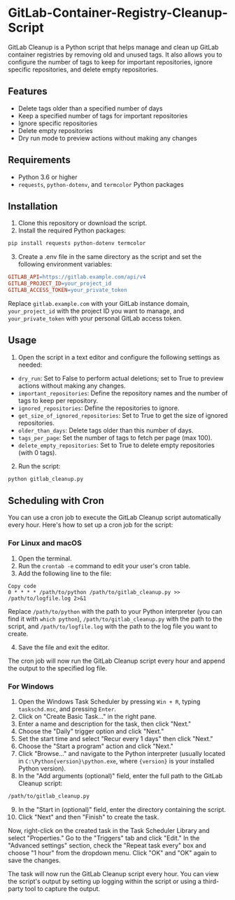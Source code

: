 # GitLab-Container-Registry-Cleanup-Script

GitLab Cleanup is a Python script that helps manage and clean up GitLab container registries by removing old and unused tags. It also allows you to configure the number of tags to keep for important repositories, ignore specific repositories, and delete empty repositories.

## Features

- Delete tags older than a specified number of days
- Keep a specified number of tags for important repositories
- Ignore specific repositories
- Delete empty repositories
- Dry run mode to preview actions without making any changes

## Requirements

- Python 3.6 or higher
- `requests`, `python-dotenv`, and `termcolor` Python packages

## Installation

1. Clone this repository or download the script.
2. Install the required Python packages:
```bash
pip install requests python-dotenv termcolor
```
3. Create a .env file in the same directory as the script and set the following environment variables:
```makefile
GITLAB_API=https://gitlab.example.com/api/v4
GITLAB_PROJECT_ID=your_project_id
GITLAB_ACCESS_TOKEN=your_private_token
```
Replace `gitlab.example.com` with your GitLab instance domain, `your_project_id` with the project ID you want to manage, and `your_private_token` with your personal GitLab access token.

## Usage

1. Open the script in a text editor and configure the following settings as needed:
- `dry_run`: Set to False to perform actual deletions; set to True to preview actions without making any changes.
- `important_repositories`: Define the repository names and the number of tags to keep per repository.
- `ignored_repositories`: Define the repositories to ignore.
- `get_size_of_ignored_repositories`: Set to True to get the size of ignored repositories.
- `older_than_days`: Delete tags older than this number of days.
- `tags_per_page`: Set the number of tags to fetch per page (max 100).
- `delete_empty_repositories`: Set to True to delete empty repositories (with 0 tags).
2. Run the script:

```bash
python gitlab_cleanup.py
```

## Scheduling with Cron

You can use a cron job to execute the GitLab Cleanup script automatically every hour. Here's how to set up a cron job for the script:

### For Linux and macOS

1. Open the terminal.
2. Run the `crontab -e` command to edit your user's cron table.
3. Add the following line to the file:
```
Copy code
0 * * * * /path/to/python /path/to/gitlab_cleanup.py >> /path/to/logfile.log 2>&1
```
Replace `/path/to/python` with the path to your Python interpreter (you can find it with `which python`), `/path/to/gitlab_cleanup.py` with the path to the script, and `/path/to/logfile.log` with the path to the log file you want to create.

4. Save the file and exit the editor.

The cron job will now run the GitLab Cleanup script every hour and append the output to the specified log file.

### For Windows

1. Open the Windows Task Scheduler by pressing `Win + R`, typing `taskschd.msc`, and pressing `Enter`.
2. Click on "Create Basic Task..." in the right pane.
3. Enter a name and description for the task, then click "Next."
4. Choose the "Daily" trigger option and click "Next."
5. Set the start time and select "Recur every 1 days" then click "Next."
6. Choose the "Start a program" action and click "Next."
7. Click "Browse..." and navigate to the Python interpreter (usually located in `C:\Python{version}\python.exe`, where `{version}` is your installed Python version).
8. In the "Add arguments (optional)" field, enter the full path to the GitLab Cleanup script:
```bash
/path/to/gitlab_cleanup.py
```
9. In the "Start in (optional)" field, enter the directory containing the script.
10. Click "Next" and then "Finish" to create the task.

Now, right-click on the created task in the Task Scheduler Library and select "Properties." Go to the "Triggers" tab and click "Edit." In the "Advanced settings" section, check the "Repeat task every" box and choose "1 hour" from the dropdown menu. Click "OK" and "OK" again to save the changes.

The task will now run the GitLab Cleanup script every hour. You can view the script's output by setting up logging within the script or using a third-party tool to capture the output.
